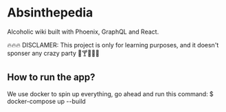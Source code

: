 # Absinthepedia

Alcoholic wiki built with Phoenix, GraphQL and React.

🔥🔥🔥 DISCLAMER: This project is only for learning purposes, and it doesn't
sponser any crazy party 🍺🍸🍹🍶😎

## How to run the app?

We use docker to spin up everything, go ahead and run this command:
$ docker-compose up --build
